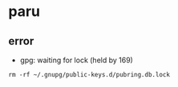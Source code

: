 # paru


## error

- gpg: waiting for lock (held by 169)
```shell
rm -rf ~/.gnupg/public-keys.d/pubring.db.lock
```
